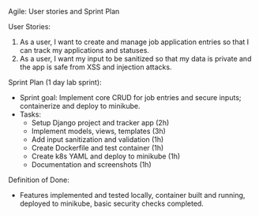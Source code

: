 Agile: User stories and Sprint Plan

User Stories:
1) As a user, I want to create and manage job application entries so that I can track my applications and statuses.
2) As a user, I want my input to be sanitized so that my data is private and the app is safe from XSS and injection attacks.

Sprint Plan (1 day lab sprint):
- Sprint goal: Implement core CRUD for job entries and secure inputs; containerize and deploy to minikube.
- Tasks:
  - Setup Django project and tracker app (2h)
  - Implement models, views, templates (3h)
  - Add input sanitization and validation (1h)
  - Create Dockerfile and test container (1h)
  - Create k8s YAML and deploy to minikube (1h)
  - Documentation and screenshots (1h)

Definition of Done:
- Features implemented and tested locally, container built and running, deployed to minikube, basic security checks completed.
